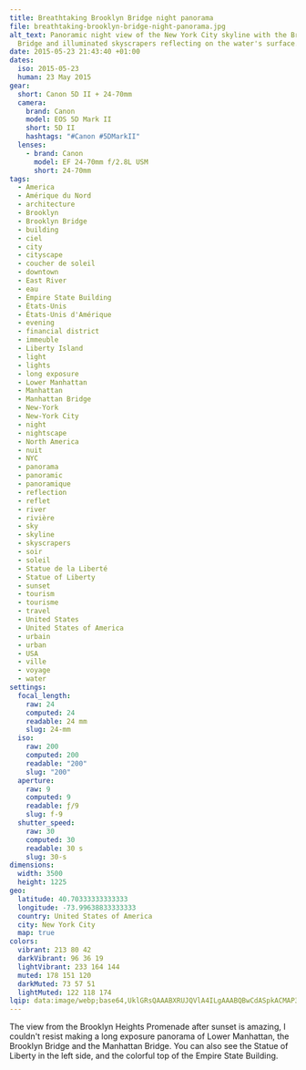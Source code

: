 ```yaml
---
title: Breathtaking Brooklyn Bridge night panorama
file: breathtaking-brooklyn-bridge-night-panorama.jpg
alt_text: Panoramic night view of the New York City skyline with the Brooklyn
  Bridge and illuminated skyscrapers reflecting on the water's surface.
date: 2015-05-23 21:43:40 +01:00
dates:
  iso: 2015-05-23
  human: 23 May 2015
gear:
  short: Canon 5D II + 24-70mm
  camera:
    brand: Canon
    model: EOS 5D Mark II
    short: 5D II
    hashtags: "#Canon #5DMarkII"
  lenses:
    - brand: Canon
      model: EF 24-70mm f/2.8L USM
      short: 24-70mm
tags:
  - America
  - Amérique du Nord
  - architecture
  - Brooklyn
  - Brooklyn Bridge
  - building
  - ciel
  - city
  - cityscape
  - coucher de soleil
  - downtown
  - East River
  - eau
  - Empire State Building
  - États-Unis
  - États-Unis d'Amérique
  - evening
  - financial district
  - immeuble
  - Liberty Island
  - light
  - lights
  - long exposure
  - Lower Manhattan
  - Manhattan
  - Manhattan Bridge
  - New-York
  - New-York City
  - night
  - nightscape
  - North America
  - nuit
  - NYC
  - panorama
  - panoramic
  - panoramique
  - reflection
  - reflet
  - river
  - rivière
  - sky
  - skyline
  - skyscrapers
  - soir
  - soleil
  - Statue de la Liberté
  - Statue of Liberty
  - sunset
  - tourism
  - tourisme
  - travel
  - United States
  - United States of America
  - urbain
  - urban
  - USA
  - ville
  - voyage
  - water
settings:
  focal_length:
    raw: 24
    computed: 24
    readable: 24 mm
    slug: 24-mm
  iso:
    raw: 200
    computed: 200
    readable: "200"
    slug: "200"
  aperture:
    raw: 9
    computed: 9
    readable: ƒ/9
    slug: f-9
  shutter_speed:
    raw: 30
    computed: 30
    readable: 30 s
    slug: 30-s
dimensions:
  width: 3500
  height: 1225
geo:
  latitude: 40.70333333333333
  longitude: -73.99638833333333
  country: United States of America
  city: New York City
  map: true
colors:
  vibrant: 213 80 42
  darkVibrant: 96 36 19
  lightVibrant: 233 164 144
  muted: 178 151 120
  darkMuted: 73 57 51
  lightMuted: 122 118 174
lqip: data:image/webp;base64,UklGRsQAAABXRUJQVlA4ILgAAABQBwCdASpkACMAP3GkxFm0ticjrzgLosAuCWcAzjg2sDOzqdC7t9z8VvEwlzSLNqB/nBu6lfpUgQyDN78B2dDV+COAAP7s1SJtN+DS+uvjx664WXFKiu0f8Xb+IRTS7PAbN9VSDfWTaMHdvM3LLd3rVfZsYgwIMtrfCsAv8MG4XKoORk+c+4PylilWMZ0D8DAcZNZLsH7NnHKvp653q8NOWT0SU6cSjF/UCi/fsY0MgHeLCqf1lsAA
---
```


The view from the Brooklyn Heights Promenade after sunset is amazing, I couldn't resist making a long exposure panorama of Lower Manhattan, the Brooklyn Bridge and the Manhattan Bridge. You can also see the Statue of Liberty in the left side, and the colorful top of the Empire State Building.
